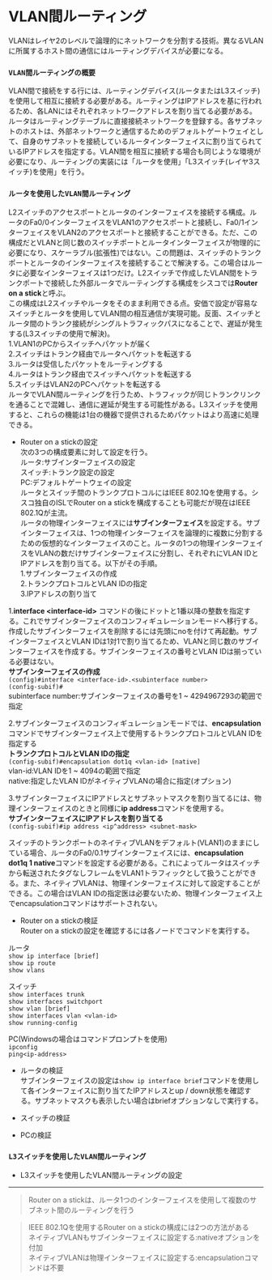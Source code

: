 # VLAN間ルーティング
VLANはレイヤ2のレベルで論理的にネットワークを分割する技術。異なるVLANに所属するホスト間の通信にはルーティングデバイスが必要になる。

### `VLAN間ルーティングの概要`
VLAN間で接続をする行には、ルーティングデバイス(ルータまたはL3スイッチ)を使用して相互に接続する必要がある。ルーティングはIPアドレスを基に行われるため、各LANにはそれぞれネットワークアドレスを割り当てる必要がある。  
ルータはルーティングテーブルに直接接続ネットワークを登録する。各サブネットのホストは、外部ネットワークと通信するためのデフォルトゲートウェイとして、自身のサブネットを接続しているルータインターフェイスに割り当てられているIPアドレスを指定する。VLAN間を相互に接続する場合も同じような環境が必要になり、ルーティングの実装には「ルータを使用」「L3スイッチ(レイヤ3スイッチ)を使用」を行う。

### `ルータを使用したVLAN間ルーティング`
L2スイッチのアクセスポートとルータのインターフェイスを接続する構成。ルータのFa0/0インターフェイスをVLAN1のアクセスポートと接続し、Fa0/1インターフェイスをVLAN2のアクセスポートと接続することができる。ただ、この構成だとVLANと同じ数のスイッチポートとルータインターフェイスが物理的に必要になり、スケーラブル(拡張性)ではない。この問題は、スイッチのトランクポートとルータのインターフェイスを接続することで解決する。この場合はルータに必要なインターフェイスは1つだけ。L2スイッチで作成したVLAN間をトランクポートで接続した外部ルータでルーティングする構成をシスコでは**Router on a stick**と呼ぶ。  
この構成はL2スイッチやルータをそのまま利用できる点。安価で設定が容易なスイッチとルータを使用してVLAN間の相互通信が実現可能。反面、スイッチとルータ間のトランク接続がシングルトラフィックパスになることで、遅延が発生する(L3スイッチの使用で解決)。  
1.VLAN1のPCからスイッチへパケットが届く  
2.スイッチはトランク経由でルータへパケットを転送する  
3.ルータは受信したパケットをルーティングする  
4.ルータはトランク経由でスイッチへパケットを転送する  
5.スイッチはVLAN2のPCへパケットを転送する  
ルータでVLAN間ルーティングを行うため、トラフィックが同じトランクリンクを通ることで混雑し、通信に遅延が発生する可能性がある。L3スイッチを使用すると、これらの機能は1台の機器で提供されるためパケットはより高速に処理できる。

- Router on a stickの設定  
次の3つの構成要素に対して設定を行う。  
ルータ:サブインターフェイスの設定  
スイッチ:トランク設定の設定  
PC:デフォルトゲートウェイの設定  
ルータとスイッチ間のトランクプロトコルにはIEEE 802.1Qを使用する。シスコ独自のISLでRouter on a stickを構成することも可能だが現在はIEEE 802.1Qが主流。  
ルータの物理インターフェイスには**サブインターフェイス**を設定する。サブインターフェイスは、1つの物理インターフェイスを論理的に複数に分割するための仮想的なインターフェイスのこと。ルータの1つの物理インターフェイスをVLANの数だけサブインターフェイスに分割し、それぞれにVLAN IDとIPアドレスを割り当てる。以下がその手順。  
1.サブインターフェイスの作成  
2.トランクプロトコルとVLAN IDの指定  
3.IPアドレスの割り当て

1.**interface \<interface-id>** コマンドの後にドットと1番以降の整数を指定する。これでサブインターフェイスのコンフィギュレーションモードへ移行する。作成したサブインターフェイスを削除するには先頭にnoを付けて再起動。サブインターフェイスとVLAN IDは1対1で割り当てるため、VLANと同じ数のサブインターフェイスを作成する。サブインターフェイスの番号とVLAN IDは揃っている必要はない。  
**サブインターフェイスの作成**  
`(config)#interface <interface-id>.<subinterface number>`  
`(config-subif)#`  
subinterface number:サブインターフェイスの番号を1 ~ 4294967293の範囲で指定

2.サブインターフェイスのコンフィギュレーションモードでは、**encapsulation**コマンドでサブインターフェイス上で使用するトランクプロトコルとVLAN IDを指定する  
**トランクプロトコルとVLAN IDの指定**  
`(config-subif)#encapsulation dot1q <vlan-id> [native]`  
vlan-id:VLAN IDを1 ~ 4094の範囲で指定  
native:指定したVLAN IDがネイティブVLANの場合に指定(オプション)

3.サブインターフェイスにIPアドレスとサブネットマスクを割り当てるには、物理インターフェイスのときと同様に**ip address**コマンドを使用する。  
**サブインターフェイスにIPアドレスを割り当てる**  
`(config-subif)#ip address <ip^address> <subnet-mask>`

スイッチのトランクポートのネイティブVLANをデフォルト(VLAN1)のままにしている場合、ルータのFa0/0.1サブインターフェイスには、**encapsulation dot1q 1 native**コマンドを設定する必要がある。これによってルータはスイッチから転送されたタグなしフレームをVLAN1トラフィックとして扱うことができる。また、ネイティブVLANは、物理インターフェイスに対して設定することができる。この場合はVLAN IDの指定医は必要ないため、物理インターフェイス上でencapsulationコマンドはサポートされない。

- Router on a stickの検証  
Router on a stickの設定を確認するには各ノードでコマンドを実行する。

ルータ  
`show ip interface [brief]`  
`show ip route`  
`show vlans`

スイッチ  
`show interfaces trunk`  
`show interfaces switchport`  
`show vlan [brief]`  
`show interfaces vlan <vlan-id>`  
`show running-config`

PC(Windowsの場合はコマンドプロンプトを使用)  
`ipconfig`  
`ping<ip-address>`

- ルータの検証  
サブインターフェイスの設定は`show ip interface brief`コマンドを使用して各インターフェイスに割り当てたIPアドレスとup / down状態を確認する。サブネットマスクも表示したい場合はbriefオプションなしで実行する。

- スイッチの検証

- PCの検証

### `L3スイッチを使用したVLAN間ルーティング`

- L3スイッチを使用したVLAN間ルーティングの設定

---
> Router on a stickは、ルータ1つのインターフェイスを使用して複数のサブネット間のルーティングを行う

> IEEE 802.1Qを使用するRouter on a stickの構成には2つの方法がある  
> ネイティブVLANもサブインターフェイスに設定する:nativeオプションを付加  
> ネイティブVLANは物理インターフェイスに設定する:encapsulationコマンドは不要
